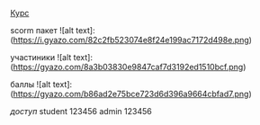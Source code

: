 [Курс](https://course456.moodlecloud.com/login/index.php)

scorm пакет
![alt text]:(https://i.gyazo.com/82c2fb523074e8f24e199ac7172d498e.png)

участиники
![alt text]:(https://gyazo.com/8a3b03830e9847caf7d3192ed1510bcf.png)

баллы
![alt text]:(https://gyazo.com/b86ad2e75bce723d6d396a9664cbfad7.png)

*доступ*
student 123456
admin 123456

